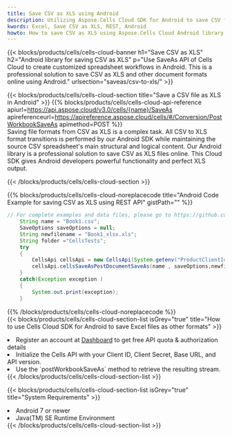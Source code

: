 ```yaml
---
title: Save CSV as XLS using Android 
description: Utilizing Aspose.Cells Cloud SDK for Android to save CSV format file as XLS format file. 
kwords: Excel, Save CSV as XLS, REST, Android
howto: How to save CSV as XLS using Aspose.Cells Cloud Android library.
---
```



{{< blocks/products/cells/cells-cloud-banner h1="Save CSV as XLS" h2="Android library for saving CSV as XLS" p="Use SaveAs API of Cells Cloud to create customized spreadsheet workflows in Android. This is a professional solution to save CSV as XLS and other document formats online using Android." urlsection="saveas/csv-to-xls/" >}}

{{< blocks/products/cells/cells-cloud-section  title="Save a CSV file as XLS in Android" >}}
{{% blocks/products/cells/cells-cloud-api-reference  apiurl=https://api.aspose.cloud/v3.0/cells/{name}/SaveAs  apireferenceurl=https://apireference.aspose.cloud/cells/#/Conversion/PostWorkbookSaveAs  apimethod=POST %}}
<br/>
Saving file formats from CSV as XLS is a complex task. All CSV to XLS format transitions is performed by our Android SDK while maintaining the source CSV spreadsheet's main structural and logical content. Our Android library is a professional solution to save CSV as XLS files online. This Cloud SDK gives Android developers powerful functionality and perfect XLS output.

{{< /blocks/products/cells/cells-cloud-section >}}

{{% blocks/products/cells/cells-cloud-noreplacecode title="Android Code Example for saving CSV as XLS using REST API" gistPath="" %}}
  
```java
// For complete examples and data files, please go to https://github.com/aspose-cells-cloud/aspose-cells-cloud-android/
    String name = "Book1.csv";
    SaveOptions saveOptions = null;
    String newfilename = "Book1_xlsx.xls";
    String folder ="CellsTests";
    try
    {
        CellsApi cellsApi = new CellsApi(System.getenv("ProductClientId"), System.getenv("ProductClientSecret"));
        cellsApi.cellsSaveAsPostDocumentSaveAs(name , saveOptions,newfilename,false,false,folder,null,null,null,true);                       
    }
    catch(Exception exception )
    {
        System.out.print(exception);
    }
```
  
{{% /blocks/products/cells/cells-cloud-noreplacecode  %}}
<br/>
{{< blocks/products/cells/cells-cloud-section-list isGrey="true"  title="How to use Cells Cloud SDK for Android to save Excel files as other formats" >}}
<li>Register an account at <a href="https://dashboard.aspose.cloud/">Dashboard</a> to get free API quota & authorization details</li>
<li>Initialize the Cells API with your Client ID, Client Secret, Base URL, and API version.</li>
<li>Use the `postWorkbookSaveAs` method to retrieve the resulting stream.</li>
{{< /blocks/products/cells/cells-cloud-section-list >}}

{{< blocks/products/cells/cells-cloud-section-list isGrey="true"  title="System Requirements" >}}
<li>Android 7 or newer</li>
<li>Java(TM) SE Runtime Environment</li>
{{< /blocks/products/cells/cells-cloud-section-list >}}
